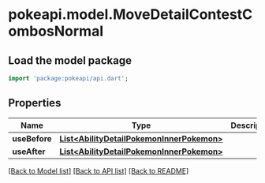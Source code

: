 # pokeapi.model.MoveDetailContestCombosNormal

## Load the model package
```dart
import 'package:pokeapi/api.dart';
```

## Properties
Name | Type | Description | Notes
------------ | ------------- | ------------- | -------------
**useBefore** | [**List&lt;AbilityDetailPokemonInnerPokemon&gt;**](AbilityDetailPokemonInnerPokemon.md) |  | 
**useAfter** | [**List&lt;AbilityDetailPokemonInnerPokemon&gt;**](AbilityDetailPokemonInnerPokemon.md) |  | 

[[Back to Model list]](../README.md#documentation-for-models) [[Back to API list]](../README.md#documentation-for-api-endpoints) [[Back to README]](../README.md)


